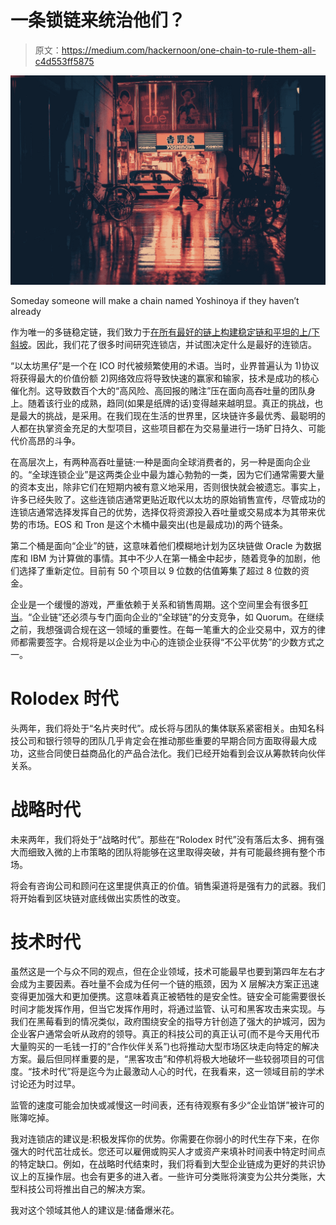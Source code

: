 # 一条锁链来统治他们？

> 原文：<https://medium.com/hackernoon/one-chain-to-rule-them-all-c4d553ff5875>

![](img/c611513aade315f37f4dc3210fb3e002.png)

Someday someone will make a chain named Yoshinoya if they haven’t already

作为唯一的多链稳定链，我们致力于[在所有最好的链上构建稳定链和平坦的上/下斜坡](https://hackernoon.com/eradicating-friction-2d4ddc4c3596)。因此，我们花了很多时间研究连锁店，并试图决定什么是最好的连锁店。

“以太坊黑仔”是一个在 ICO 时代被频繁使用的术语。当时，业界普遍认为 1)协议将获得最大的价值份额 2)网络效应将导致快速的赢家和输家，技术是成功的核心催化剂。这导致数百个大的“高风险、高回报的赌注”压在面向高吞吐量的团队身上。随着该行业的成熟，趋同(如果是纸牌的话)变得越来越明显。真正的挑战，也是最大的挑战，是采用。在我们现在生活的世界里，区块链许多最优秀、最聪明的人都在执掌资金充足的大型项目，这些项目都在为交易量进行一场旷日持久、可能代价高昂的斗争。

在高层次上，有两种高吞吐量链:一种是面向全球消费者的，另一种是面向企业的。“全球连锁企业”是这两类企业中最为雄心勃勃的一类，因为它们通常需要大量的资本支出，除非它们在短期内被有意义地采用，否则很快就会被遗忘。事实上，许多已经失败了。这些连锁店通常更贴近取代以太坊的原始销售宣传，尽管成功的连锁店通常选择发挥自己的优势，选择仅将资源投入吞吐量或交易成本为其带来优势的市场。EOS 和 Tron 是这个木桶中最突出(也是最成功)的两个链条。

第二个桶是面向“企业”的链，这意味着他们模糊地计划为区块链做 Oracle 为数据库和 IBM 为计算做的事情。其中不少人在第一桶金中起步，随着竞争的加剧，他们选择了重新定位。目前有 50 个项目以 9 位数的估值筹集了超过 8 位数的资金。

企业是一个缓慢的游戏，严重依赖于关系和销售周期。这个空间里会有很多[叮当](https://en.wikipedia.org/wiki/Clinkle)。“企业链”还必须与专门面向企业的“全球链”的分支竞争，如 Quorum。在继续之前，我想强调合规在这一领域的重要性。在每一笔重大的企业交易中，双方的律师都需要签字。合规将是以企业为中心的连锁企业获得“不公平优势”的少数方式之一。

# Rolodex 时代

头两年，我们将处于“名片夹时代”。成长将与团队的集体联系紧密相关。由知名科技公司和银行领导的团队几乎肯定会在推动那些重要的早期合同方面取得最大成功，这些合同使日益商品化的产品合法化。我们已经开始看到会议从筹款转向伙伴关系。

# 战略时代

未来两年，我们将处于“战略时代”。那些在“Rolodex 时代”没有落后太多、拥有强大而细致入微的上市策略的团队将能够在这里取得突破，并有可能最终拥有整个市场。

将会有咨询公司和顾问在这里提供真正的价值。销售渠道将是强有力的武器。我们将开始看到区块链对底线做出实质性的改变。

# 技术时代

虽然这是一个与众不同的观点，但在企业领域，技术可能最早也要到第四年左右才会成为主要因素。吞吐量不会成为任何一个链的瓶颈，因为 X 层解决方案正迅速变得更加强大和更加便携。这意味着真正被牺牲的是安全性。链安全可能需要很长时间才能发挥作用，但当它发挥作用时，将通过监管、认可和黑客攻击来实现。与我们在黑莓看到的情况类似，政府围绕安全的指导方针创造了强大的护城河，因为企业客户通常会听从政府的领导。真正的科技公司的真正认可(而不是今天用代币大量购买的一毛钱一打的“合作伙伴关系”)也将推动大型市场区块走向特定的解决方案。最后但同样重要的是，“黑客攻击”和停机将极大地破坏一些较弱项目的可信度。“技术时代”将是迄今为止最激动人心的时代，在我看来，这一领域目前的学术讨论还为时过早。

监管的速度可能会加快或减慢这一时间表，还有待观察有多少“企业馅饼”被许可的账簿吃掉。

我对连锁店的建议是:积极发挥你的优势。你需要在你弱小的时代生存下来，在你强大的时代茁壮成长。您还可以雇佣或购买人才或资产来填补时间表中特定时间点的特定缺口。例如，在战略时代结束时，我们将看到大型企业链成为更好的共识协议上的互操作层。也会有更多的进入者。一些许可分类账将演变为公共分类账，大型科技公司将推出自己的解决方案。

我对这个领域其他人的建议是:储备爆米花。